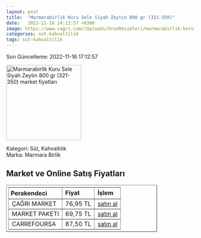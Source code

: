 ```yaml
---
layout: post
title:  "Marmarabirlik Kuru Sele Siyah Zeytin 800 gr (321-350)"
date:   2022-11-16 14:12:57 +0300
image: https://www.cagri.com//Uploads/UrunResimleri/marmarabirlik-kuru-sele-siyah-zeytin-8-fe-8c1.jpg
categories: sut-kahvaltilik
tags: sut-kahvaltilik
---
```


Son Güncelleme: 2022-11-16 17:12:57

<img src="https://www.cagri.com//Uploads/UrunResimleri/marmarabirlik-kuru-sele-siyah-zeytin-8-fe-8c1.jpg" width="200" alt="Marmarabirlik Kuru Sele Siyah Zeytin 800 gr (321-350) market fiyatları" />

Kategori: Süt, Kahvaltılık
<br />
Marka: Marmara Birlik

<h2>Market ve Online Satış Fiyatları</h2>

<table border="1" style="padding: 5px;width:80%;">
  <tr>
    <td style="padding: 5px;"><strong>Perakendeci</strong></td>
    <td><strong>Fiyat</strong></td>
    <td><strong>İşlem</strong></td>
  </tr>
  <tr>
              <td title="Çağrı Market">ÇAĞRI MARKET</td>
              <td>76,95 TL</td>
              <td><a title="Çağrı Market" target="_blank" href="https://www.cagri.com/marmarabirlik-kuru-sele-siyah-zeytin-800-gr-321-350-21153">satın al</a></td>
            </tr><tr>
              <td title="Market Paketi">MARKET PAKETI</td>
              <td>69,75 TL</td>
              <td><a title="Market Paketi" target="_blank" href="https://www.marketpaketi.com.tr/marmarabirlik-kuru-sele-zeytin-xs-800-gr-p-539518">satın al</a></td>
            </tr><tr>
              <td title="CarrefourSA">CARREFOURSA</td>
              <td>87,50 TL</td>
              <td><a title="CarrefourSA" target="_blank" href="https://www.carrefoursa.com/marmarabirlik-kuru-sele-zeytin-800-g-xs-321-350--p-30030289">satın al</a></td>
            </tr>
</table>

